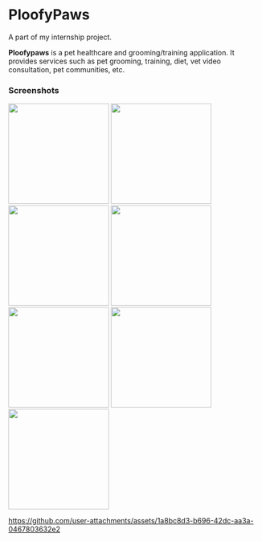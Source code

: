 # PloofyPaws

A part of my internship project. 

**Ploofypaws** is a pet healthcare and grooming/training application. It provides services such as pet grooming, training, diet, vet video consultation, pet communities, etc.

### Screenshots

  <img src="https://github.com/user-attachments/assets/63028773-d573-4be0-b2c8-b443f39223a7" width="200"/>

  <img src="https://github.com/user-attachments/assets/877c4955-ae73-49e4-899a-9361de7beb00" width="200"/>

  <img src="https://github.com/user-attachments/assets/2ad37220-da02-46e5-8aa6-a6c4a1f95304" width="200"/>

  <img src="https://github.com/user-attachments/assets/7970afea-663f-4ea6-9f0c-95394874a456" width="200"/>

  <img src="https://github.com/user-attachments/assets/48eb424e-f2aa-4e01-829e-b29bc9eb4f48" width="200"/>

  <img src="https://github.com/user-attachments/assets/407c3d99-426f-4fff-ad53-9e12b063e45f" width="200"/>

  <img src="https://github.com/user-attachments/assets/3abdea07-793b-406c-a846-5b6fd7ad8626" width="200"/>
  


https://github.com/user-attachments/assets/1a8bc8d3-b696-42dc-aa3a-0467803632e2






